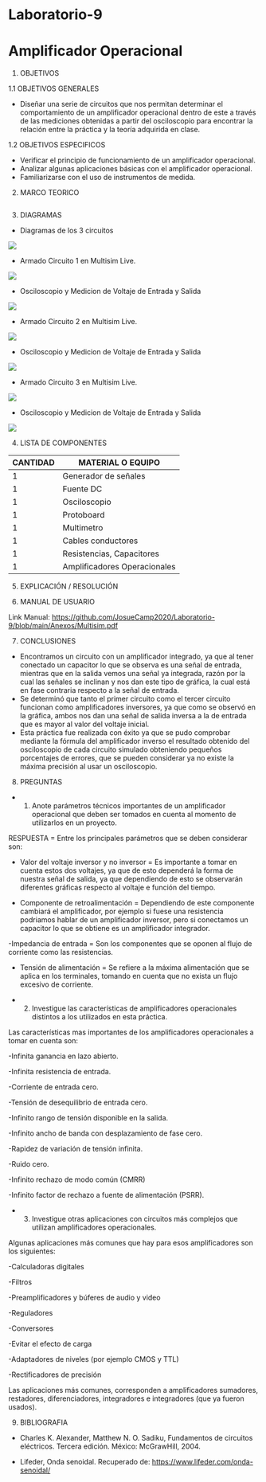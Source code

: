 # Laboratorio-9
# Amplificador Operacional

1. OBJETIVOS

1.1 OBJETIVOS GENERALES

* Diseñar una serie de circuitos que nos permitan determinar el comportamiento de un amplificador operacional dentro de este a través de las mediciones obtenidas a partir del osciloscopio para encontrar la relación entre la práctica y la teoría adquirida en clase.

1.2 OBJETIVOS ESPECIFICOS

* Verificar el principio de funcionamiento de un amplificador operacional.
* Analizar algunas aplicaciones básicas con el amplificador operacional.
* Familiarizarse con el uso de instrumentos de medida.

2. MARCO TEORICO

![]()

3. DIAGRAMAS

* Diagramas de los 3 circuitos

![](https://github.com/JosueCamp2020/Laboratorio-9/blob/main/Imagenes/Circuitos.png)

* Armado Circuito 1 en Multisim Live.

![](https://github.com/JosueCamp2020/Laboratorio-9/blob/main/Imagenes/Circuito1.png)

* Osciloscopio y Medicion de Voltaje de Entrada y Salida

![](https://github.com/JosueCamp2020/Laboratorio-9/blob/main/Imagenes/1.png)

* Armado Circuito 2 en Multisim Live.

![](https://github.com/JosueCamp2020/Laboratorio-9/blob/main/Imagenes/Circuito2.png)

* Osciloscopio y Medicion de Voltaje de Entrada y Salida

![](https://github.com/JosueCamp2020/Laboratorio-9/blob/main/Imagenes/2.png)

* Armado Circuito 3 en Multisim Live.

![](https://github.com/JosueCamp2020/Laboratorio-9/blob/main/Imagenes/Circuito3.png)

* Osciloscopio y Medicion de Voltaje de Entrada y Salida

![](https://github.com/JosueCamp2020/Laboratorio-9/blob/main/Imagenes/3.png)

4. LISTA DE COMPONENTES

| CANTIDAD | MATERIAL O EQUIPO |
| ------------- | ------------- |
| 1 | Generador de señales  |
| 1 | Fuente DC |
| 1 | Osciloscopio |
| 1 | Protoboard |
| 1 | Multimetro  |
| 1 | Cables conductores  |
| 1 | Resistencias, Capacitores  |
| 1 | Amplificadores Operacionales  |

5. EXPLICACIÓN / RESOLUCIÓN

6. MANUAL DE USUARIO

Link Manual: https://github.com/JosueCamp2020/Laboratorio-9/blob/main/Anexos/Multisim.pdf

7. CONCLUSIONES

* Encontramos un circuito con un amplificador integrado, ya que al tener conectado un capacitor lo que se observa es una señal de entrada, mientras que en la salida vemos una señal ya integrada, razón por la cual las señales se inclinan y nos dan este tipo de gráfica, la cual está en fase contraria respecto a la señal de entrada.
* Se determinó que tanto el primer circuito como el tercer circuito funcionan como amplificadores inversores, ya que como se observó en la gráfica, ambos nos dan una señal de salida inversa a la de entrada que es mayor al valor del voltaje inicial.
* Esta práctica fue realizada con éxito ya que se pudo comprobar mediante la fórmula del amplificador inverso el resultado obtenido del osciloscopio de cada circuito simulado obteniendo pequeños porcentajes de errores, que se pueden considerar ya no existe la máxima precisión al usar un osciloscopio.

8. PREGUNTAS

* 1. Anote parámetros técnicos importantes de un amplificador operacional que deben ser tomados en cuenta al momento de utilizarlos en un proyecto.

RESPUESTA = Entre los principales parámetros que se deben considerar son:

- Valor del voltaje inversor y no inversor = Es importante a tomar en cuenta estos dos voltajes, ya que de esto dependerá la forma de nuestra señal de salida, ya que dependiendo de esto se observarán diferentes gráficas respecto al voltaje e función del tiempo.

- Componente de retroalimentación = Dependiendo de este componente cambiará el amplificador, por ejemplo si fuese una resistencia podriamos hablar de un amplificador inversor, pero si conectamos un capacitor lo que se obtiene es un amplificador integrador.

-Impedancia de entrada = Son los componentes que se oponen al flujo de corriente como las resistencias.

- Tensión de alimentación = Se refiere a la máxima alimentación que se aplica en los terminales, tomando en cuenta que no exista un flujo excesivo de corriente.

* 2. Investigue las características de amplificadores operacionales distintos a los utilizados en esta práctica.

Las características mas importantes de los amplificadores operacionales a tomar en cuenta son:

-Infinita ganancia en lazo abierto.

-Infinita resistencia de entrada.

-Corriente de entrada cero.

-Tensión de desequilibrio de entrada cero.

-Infinito rango de tensión disponible en la salida.

-Infinito ancho de banda con desplazamiento de fase cero.

-Rapidez de variación de tensión infinita.

-Ruido cero.

-Infinito rechazo de modo común (CMRR)

-Infinito factor de rechazo a fuente de alimentación (PSRR).

* 3. Investigue otras aplicaciones con circuitos más complejos que utilizan amplificadores operacionales.

Algunas aplicaciones más comunes que hay para esos amplificadores son los siguientes:

-Calculadoras digitales

-Filtros

-Preamplificadores y búferes de audio y video

-Reguladores

-Conversores

-Evitar el efecto de carga

-Adaptadores de niveles (por ejemplo CMOS y TTL)

-Rectificadores de precisión

Las aplicaciones más comunes, corresponden a amplificadores sumadores, restadores, diferenciadores, integradores e integradores (que ya fueron usados).

9. BIBLIOGRAFIA

* Charles K. Alexander, Matthew N. O. Sadiku, Fundamentos de circuitos eléctricos. Tercera edición. México: McGrawHill, 2004.

* Lifeder, Onda senoidal. Recuperado de: https://www.lifeder.com/onda-senoidal/


